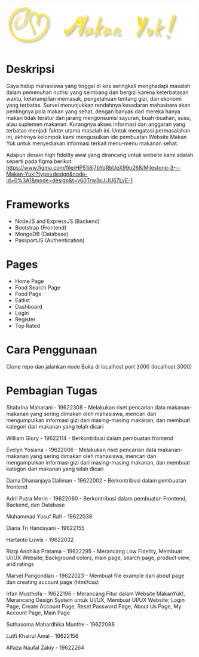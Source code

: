 <p align="center">
<img src="public/asset/LOGO.png" alt="Ganesha Space Logo" width="500">
</p>

# Deskripsi
Gaya hidup mahasiswa yang tinggal di kos seringkali menghadapi masalah dalam pemenuhan nutrisi yang seimbang dan bergizi karena keterbatasan waktu, keterampilan memasak, pengetahuan tentang gizi, dan ekonomi yang terbatas. Survei menunjukkan rendahnya kesadaran mahasiswa akan pentingnya pola makan yang sehat, dengan banyak dari mereka hanya makan tidak teratur dan jarang mengonsumsi sayuran, buah-buahan, susu, atau suplemen makanan. Kurangnya akses informasi dan anggaran yang terbatas menjadi faktor utama masalah ini. Untuk mengatasi permasalahan ini, akhirnya kelompok kami mengusulkan ide pembuatan Website Makan Yuk untuk menyediakan informasi terkait menu-menu makanan sehat.

Adapun desain high fidelity awal yang dirancang untuk website kami adalah seperti pada figma berikut: https://www.figma.com/file/HP51i8j7bYqRbUeX99o268/Milestone-3---Makan-Yuk!?type=design&node-id=0%3A1&mode=design&t=v60Trw3pJUU67LvE-1

# Frameworks
- NodeJS and ExpressJS (Backend)
- Bootstrap (Frontend)
- MongoDB (Database)
- PassportJS (Authentication)

# Pages
- Home Page
- Food Search Page
- Food Page
- Eatlist
- Dashboard
- Login
- Register
- Top Rated

# Cara Penggunaan
Clone repo dan jalankan node
Buka di localhost port 3000 (localhost:3000)

# Pembagian Tugas
Shabrina Maharani - 19622308 - Melakukan riset pencarian data makanan-makanan yang sering dimakan oleh mahasiswa, mencari dan mengumpulkan informasi gizi dari masing-masing makanan, dan membuat kategori dari makanan yang telah dicari

William Glory - 19622114 - Berkontribusi dalam pembuatan frontend

Evelyn Yosiana - 19622006 - Melakukan riset pencarian data makanan-makanan yang sering dimakan oleh mahasiswa, mencari dan mengumpulkan informasi gizi dari masing-masing makanan, dan membuat kategori dari makanan yang telah dicari

Dama Dhananjaya Daliman - 19622002 - Berkontribusi dalam pembuatan frontend

Adril Putra Merin - 19622060 - Berkontribusi dalam pembuatan Frontend, Backend, dan Database

Muhammad Yusuf Rafi - 19622038

Diana Tri Handayani - 19622155

Hartanto Luwis - 19622032

Rizqi Andhika Pratama - 19622295 - Merancang Low Fidelity, Membuat UI/UX Website; 
Background colors, main page, search page, product view, and ratings

Marvel Pangondian - 19622023 - Membuat file example dari about page dan creating account page (html/css)

Irfan Musthofa - 19622196 - Merancang Fitur dalam Website MakanYuk!, Merancang Design System untuk UI/UX, Membuat UI/UX Website; Login Page, 
Create Account Page, Reset Password Page, About Us Page, My Account Page, Main Page

Suthasoma Mahardhika Munthe - 19622088

Lutfi Khairul Amal - 19622156

Alfaza Naufal Zakiy - 19622264
